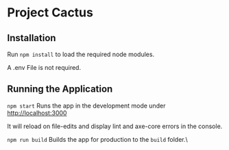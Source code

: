 # Project Cactus

## Installation

Run `npm install` to load the required node modules.

A .env File is not required.

## Running the Application

`npm start` Runs the app in the development mode under [http://localhost:3000](http://localhost:3000)

It will reload on file-edits and display lint and axe-core errors in the console.

`npm run build` Builds the app for production to the `build` folder.\
